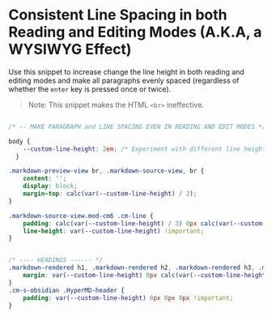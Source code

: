 # Consistent Line Spacing in both Reading and Editing Modes (A.K.A, a WYSIWYG Effect)

Use this snippet to increase change the line height in both reading and editing modes and make all paragraphs evenly spaced (regardless of whether the `enter` key is pressed once or twice).

>Note: This snippet makes the HTML `<br>` ineffective.

```css

/* -- MAKE PARAGRAPH and LINE SPACING EVEN IN READING AND EDIT MODES */

body {
    --custom-line-height: 2em; /* Experiment with different line heights */
  }

.markdown-preview-view br, .markdown-source-view, br {
    content: '';
    display: block;
    margin-top: calc(var(--custom-line-height) / 2);
}

.markdown-source-view.mod-cm6 .cm-line {
    padding: calc(var(--custom-line-height) / 3) 0px calc(var(--custom-line-height) / 3) 0px;
    line-height: var(--custom-line-height) !important;  
}


/* ---- HEADINGS ------ */
.markdown-rendered h1, .markdown-rendered h2, .markdown-rendered h3, .markdown-rendered h4, .markdown-rendered h5, .markdown-rendered h6 {
    margin: var(--custom-line-height) 0px calc(var(--custom-line-height) * 0.4) 0px;
}
.cm-s-obsidian .HyperMD-header {
    padding: var(--custom-line-height) 0px 0px 0px !important;
}
```
